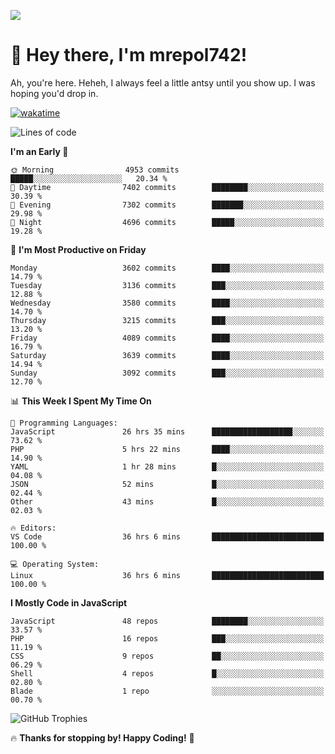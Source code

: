 ![](https://media.tenor.com/FUEC3dPyVhEAAAAM/welcome-back-minions.gif)

# 👋 Hey there, I'm mrepol742!
Ah, you're here. Heheh, 
I always feel a little antsy until you show up. I was hoping you'd drop in.

[![wakatime](https://wakatime.com/badge/user/8ad4afa2-1a56-40d1-a949-4663473915b6.svg)](https://wakatime.com/@mrepol742)

<!--START_SECTION:mrepol742-->
![Lines of code](https://img.shields.io/badge/From%20Hello%20World%20I%27ve%20Written-19.6%20million%20lines%20of%20code-blue)

**I'm an Early 🐤** 

```text
🌞 Morning                4953 commits        █████░░░░░░░░░░░░░░░░░░░░   20.34 % 
🌆 Daytime                7402 commits        ████████░░░░░░░░░░░░░░░░░   30.39 % 
🌃 Evening                7302 commits        ███████░░░░░░░░░░░░░░░░░░   29.98 % 
🌙 Night                  4696 commits        █████░░░░░░░░░░░░░░░░░░░░   19.28 % 
```
📅 **I'm Most Productive on Friday** 

```text
Monday                   3602 commits        ████░░░░░░░░░░░░░░░░░░░░░   14.79 % 
Tuesday                  3136 commits        ███░░░░░░░░░░░░░░░░░░░░░░   12.88 % 
Wednesday                3580 commits        ████░░░░░░░░░░░░░░░░░░░░░   14.70 % 
Thursday                 3215 commits        ███░░░░░░░░░░░░░░░░░░░░░░   13.20 % 
Friday                   4089 commits        ████░░░░░░░░░░░░░░░░░░░░░   16.79 % 
Saturday                 3639 commits        ████░░░░░░░░░░░░░░░░░░░░░   14.94 % 
Sunday                   3092 commits        ███░░░░░░░░░░░░░░░░░░░░░░   12.70 % 
```


📊 **This Week I Spent My Time On** 

```text
💬 Programming Languages: 
JavaScript               26 hrs 35 mins      ██████████████████░░░░░░░   73.62 % 
PHP                      5 hrs 22 mins       ████░░░░░░░░░░░░░░░░░░░░░   14.90 % 
YAML                     1 hr 28 mins        █░░░░░░░░░░░░░░░░░░░░░░░░   04.08 % 
JSON                     52 mins             █░░░░░░░░░░░░░░░░░░░░░░░░   02.44 % 
Other                    43 mins             █░░░░░░░░░░░░░░░░░░░░░░░░   02.03 % 

🔥 Editors: 
VS Code                  36 hrs 6 mins       █████████████████████████   100.00 % 

💻 Operating System: 
Linux                    36 hrs 6 mins       █████████████████████████   100.00 % 
```

**I Mostly Code in JavaScript** 

```text
JavaScript               48 repos            ████████░░░░░░░░░░░░░░░░░   33.57 % 
PHP                      16 repos            ███░░░░░░░░░░░░░░░░░░░░░░   11.19 % 
CSS                      9 repos             ██░░░░░░░░░░░░░░░░░░░░░░░   06.29 % 
Shell                    4 repos             █░░░░░░░░░░░░░░░░░░░░░░░░   02.80 % 
Blade                    1 repo              ░░░░░░░░░░░░░░░░░░░░░░░░░   00.70 % 
```




<!--END_SECTION:mrepol742-->

![GitHub Trophies](https://github-profile-trophy.vercel.app/?username=mrepol742&theme=dracula)

🔥 **Thanks for stopping by! Happy Coding!** 🚀
